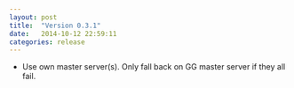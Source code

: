 ```yaml
---
layout: post
title:  "Version 0.3.1"
date:   2014-10-12 22:59:11
categories: release
---
```


- Use own master server(s). Only fall back on GG master server if they all fail.
